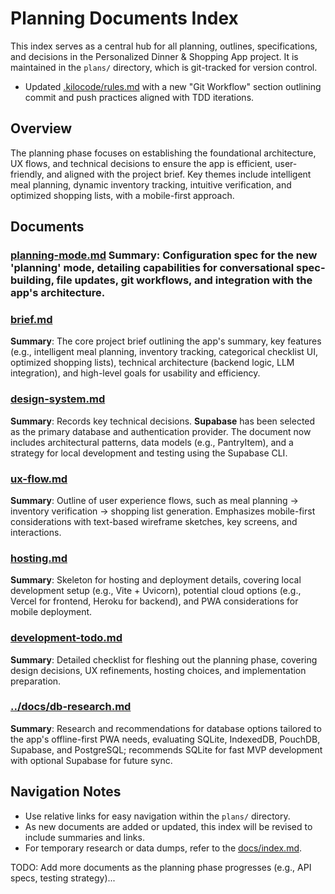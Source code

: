 # Planning Documents Index

This index serves as a central hub for all planning, outlines, specifications, and decisions in the Personalized Dinner & Shopping App project. It is maintained in the `plans/` directory, which is git-tracked for version control.
  
  - Updated [.kilocode/rules.md](.kilocode/rules.md) with a new "Git Workflow" section outlining commit and push practices aligned with TDD iterations.

## Overview
The planning phase focuses on establishing the foundational architecture, UX flows, and technical decisions to ensure the app is efficient, user-friendly, and aligned with the project brief. Key themes include intelligent meal planning, dynamic inventory tracking, intuitive verification, and optimized shopping lists, with a mobile-first approach.

## Documents

### [planning-mode.md](planning-mode.md) **Summary**: Configuration spec for the new 'planning' mode, detailing capabilities for conversational spec-building, file updates, git workflows, and integration with the app's architecture.

### [brief.md](brief.md)
**Summary**: The core project brief outlining the app's summary, key features (e.g., intelligent meal planning, inventory tracking, categorical checklist UI, optimized shopping lists), technical architecture (backend logic, LLM integration), and high-level goals for usability and efficiency.

### [design-system.md](design-system.md)
**Summary**: Records key technical decisions. **Supabase** has been selected as the primary database and authentication provider. The document now includes architectural patterns, data models (e.g., PantryItem), and a strategy for local development and testing using the Supabase CLI.

### [ux-flow.md](ux-flow.md)
**Summary**: Outline of user experience flows, such as meal planning → inventory verification → shopping list generation. Emphasizes mobile-first considerations with text-based wireframe sketches, key screens, and interactions.

### [hosting.md](hosting.md)
**Summary**: Skeleton for hosting and deployment details, covering local development setup (e.g., Vite + Uvicorn), potential cloud options (e.g., Vercel for frontend, Heroku for backend), and PWA considerations for mobile deployment.

### [development-todo.md](development-todo.md)
**Summary**: Detailed checklist for fleshing out the planning phase, covering design decisions, UX refinements, hosting choices, and implementation preparation.

### [../docs/db-research.md](../docs/db-research.md)
**Summary**: Research and recommendations for database options tailored to the app's offline-first PWA needs, evaluating SQLite, IndexedDB, PouchDB, Supabase, and PostgreSQL; recommends SQLite for fast MVP development with optional Supabase for future sync.

## Navigation Notes
- Use relative links for easy navigation within the `plans/` directory.
- As new documents are added or updated, this index will be revised to include summaries and links.
- For temporary research or data dumps, refer to the [docs/index.md](../docs/index.md).

TODO: Add more documents as the planning phase progresses (e.g., API specs, testing strategy)...
